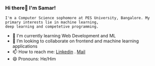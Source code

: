 ### Hi there👋 I'm Samar!
    I'm a Computer Science sophomore at PES University, Bangalore. My primary interests lie in machine learning,
    deep learning and competetive programming.
    
- 🌱 I'm currently learning Web Development and ML
- 👯 I’m looking to collaborate on frontend and machine learning applications
- 📫 How to reach me: [Linkedin](https://www.linkedin.com/in/samarpratap7/) . [Mail](mailto:samarpratapald27@gmail.com)
- 😄 Pronouns: He/Him


